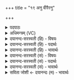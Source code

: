 +++
title = "१९ अनु वीरैरनु"

+++
<details><summary>पदपाठः</summary>

अनु॑। वी॒रैः। अनु॑। पु॒ष्या॒स्म॒। गोभिः॑। अनु॑। अश्वैः॑। अनु॑। सर्वे॑ण। पु॒ष्टैः। अनु॑। द्विप॒देति॒ द्विऽप॑दा। अनु॑। चतु॑ष्पदा। चतुः॑प॒देति॒ चतुः॑पदा। व॒यम्। दे॒वाः। नः॒। य॒ज्ञम्। ऋ॒तु॒थेत्यृ॑तु॒ऽथा। न॒य॒न्तु॒। १९।
</details>

<details><summary>अधिमन्त्रम् (VC)</summary>

- विद्वांसो देवता
- मुद्गल ऋषिः
- त्रिष्टुप्
- धैवतः
</details>

<details><summary>दयानन्द-सरस्वती (हि) - विषयः</summary>

फिर मनुष्यों को क्या करना चाहिये, इस विषय को अगले मन्त्र में कहा है ॥
</details>

<details><summary>दयानन्द-सरस्वती (हि) - पदार्थः</summary>

पदार्थान्वयभाषाः -  हे विद्वान् लोगो ! जैसे (वयम्) हम लोग (पुष्टैः) पुष्ट (वीरैः) प्रशस्त बलवाले वीरपुरुषों की (अनु, पुष्यास्म) पुष्टि से पुष्ट हों, बलवती (गोभिः) गौओं की पुष्टि से (अनु) पुष्ट हों, बलवान् (अश्वैः) घोड़े आदि की पुष्टि से (अनु) पुष्ट हों, (सर्वेण) सब की पुष्टि से (अनु) पुष्ट हों, (द्विपदा) दो पगवाले मनुष्य आदि प्राणियों की पुष्टि से (अनु) पुष्ट हों और (चतुष्पदा) चार पगवाले गौ आदि की (अनु) पुष्टि से पुष्ट हों, वैसे (देवाः) विद्वान् लोग (नः) हमारे (यज्ञम्) धर्मयुक्त व्यवहार को (ऋतुथा) ऋतुओं से (नयन्तु) प्राप्त करें ॥१९ ॥
</details>

<details><summary>दयानन्द-सरस्वती (हि) - भावार्थः</summary>

भावार्थभाषाः -  मनुष्यों को चाहिये कि वीर पुरुषों और पशुओं को अच्छे प्रकार पुष्ट करके पश्चात् आप पुष्ट हों और सदा वसन्तादि ऋतुओं के अनुकूल व्यवहार किया करें ॥१९ ॥
</details>

<details><summary>दयानन्द-सरस्वती (सं) - विषयः</summary>

पुनर्मनुष्यैः किं कर्त्तव्यमित्याह ॥
</details>

<details><summary>दयानन्द-सरस्वती (सं) - पदार्थः</summary>

पदार्थान्वयभाषाः -  हे विद्वांसो यथा वयं पुष्टैर्वीरैरनु पुष्यास्म पुष्टैर्गोभिरनुपुष्याम पुष्टैरश्वैरनुपुष्याम सर्वेणानुपुष्याम द्विपदाऽनुपुष्याम चतुष्पदानुपुष्याम तथा देवा नो यज्ञमृतुथा नयन्तु ॥१९ ॥
</details>

<details><summary>दयानन्द-सरस्वती (सं) - भावार्थः</summary>

भावार्थभाषाः -  मनुष्यैर्वीरपुरुषान् पशूंश्च सम्पोष्यानुपोषणीयम्। सदा ऋत्वनुकूलो व्यवहारः कर्त्तव्यश्च ॥१९ ॥
</details>

<details><summary>सविता जोशी ← दयानन्दः (म) - भावार्थः</summary>

भावार्थभाषाः -  माणसांनी वीर पुरुष व पशू यांना बलवान करावे व स्वतः बलवान व्हावे आणि नेहमी वसंत इत्यादी ऋतुनुसार व्यवहार करावा.
</details>